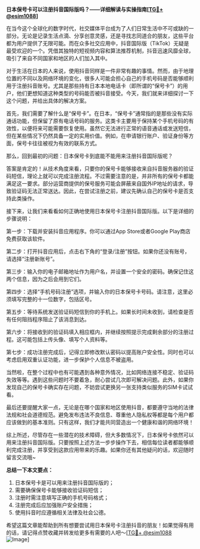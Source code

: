 **日本保号卡可以注册抖音国际版吗？——详细解读与实操指南[[TG💪+ @esim1088](https://t.me/s/esim1088)]**

在当今这个全球化的数字时代，社交媒体平台成为了人们日常生活中不可或缺的一部分。无论是记录生活点滴、分享创意灵感，还是寻找志同道合的朋友，这些平台都为用户提供了无限可能。而在众多社交应用中，抖音国际版（TikTok）无疑是最受欢迎的一个。凭借其独特的短视频内容和算法推荐机制，抖音迅速风靡全球，吸引了来自不同国家和地区的人们加入其中。

对于生活在日本的人来说，使用抖音同样是一件非常有趣的事情。然而，由于地理位置的不同以及网络环境的变化，很多人可能会担心自己的手机号码是否能够顺利用于注册抖音账号。尤其是那些持有日本本地电话卡（即所谓的“保号卡”）的用户，他们更想知道这种类型的号码能否被抖音接受。今天，我们就来详细探讨一下这个问题，并给出具体的解决方案。

首先，我们需要了解什么是“保号卡”。在日本，“保号卡”通常指的是那些没有实际通话功能，但保留了原有电话号码的服务。这类卡主要用于保持某个手机号码的有效性，以便将来可能需要恢复使用。虽然它无法进行正常的语音通话或发送短信，但在某些情况下仍然具备一定的实用价值。例如，在申请银行账户、验证身份等方面，保号卡往往被视为有效的联系方式。

那么，回到最初的问题：日本保号卡到底能不能用来注册抖音国际版呢？

答案是肯定的！从技术角度来看，只要你的保号卡能够接收来自抖音服务器的验证码短信，理论上就可以完成注册流程。不过需要注意的是，并非所有的保号卡都能满足这一要求。部分运营商提供的保号服务可能会屏蔽来自国外IP地址的请求，导致验证码无法正常送达。因此，在尝试注册之前，建议先确认自己的保号卡是否支持此类操作。

接下来，让我们来看看如何正确地使用日本保号卡注册抖音国际版。以下是详细的步骤说明：

第一步：下载并安装抖音应用程序。你可以通过App Store或者Google Play商店免费获取该软件。

第二步：打开抖音应用后，点击右下角的“登录/注册”按钮。如果你还没有账号，请选择“注册新账号”。

第三步：输入你的电子邮箱地址作为用户名，并设置一个安全的密码。确保记住这两个信息，因为之后会用到它们。

第四步：选择“手机号码注册”选项，并输入你的日本保号卡号码。请注意，这里必须填写完整的十一位数字，包括区号。

第五步：等待系统发送验证码短信到你的手机上。如果长时间未收到，请检查是否有任何阻挡程序阻止了该消息到达。

第六步：将接收到的验证码填入相应框内，并继续按照提示完成剩余部分的注册过程。这可能包括上传头像、填写个人资料等。

第七步：成功注册完成后，记得立即修改默认密码以提高账户安全性。同时也可以考虑启用双重认证功能，进一步保护个人信息不被盗用。

当然啦，在整个过程中也有可能遇到各种意外情况，比如网络连接不稳定、验证码失效等等。遇到这些问题时不要着急，耐心尝试几次即可解决问题。此外，如果你发现自己的保号卡确实存在问题，不妨尝试更换另一张支持类似服务的SIM卡试试看。

最后还要提醒大家一点，无论是在哪个国家和地区使用抖音，都要遵守当地的法律法规和社会道德规范。避免发布违法不良信息、尊重他人隐私权等都是每个用户都应该做到的基本准则。只有这样，我们才能共同营造出一个健康和谐的网络环境！

综上所述，尽管存在一些潜在的技术障碍，但大多数情况下，日本保号卡依然可以用来注册抖音国际版。只要按照上述方法一步步操作下去，相信每位读者都能够顺利完成注册，并享受到这款应用带来的乐趣。如果你还有其他疑问的话，欢迎随时留言交流哦~

**总结一下本文要点：**
1. 日本保号卡是可以用来注册抖音国际版的；
2. 需要确保保号卡能够接收验证码短信；
3. 注册时需注意填写正确的手机号码格式；
4. 注册完成后应加强账户安全措施；
5. 使用抖音时应遵循相关法律及社会公德。

希望这篇文章能帮助到所有想要尝试用日本保号卡注册抖音的朋友！如果觉得有用的话，请记得点赞收藏并转发给更多有需要的人吧～[[TG💪+ @esim1088](https://t.me/s/esim1088) ![Image](https://i.postimg.cc/4NQfJmqS/Snipaste-2025-05-13-00-14-12.png)]
